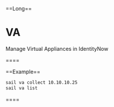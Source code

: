 ==Long==
# VA

Manage Virtual Appliances in IdentityNow

====


==Example==
```bash
sail va collect 10.10.10.25
sail va list
```
====